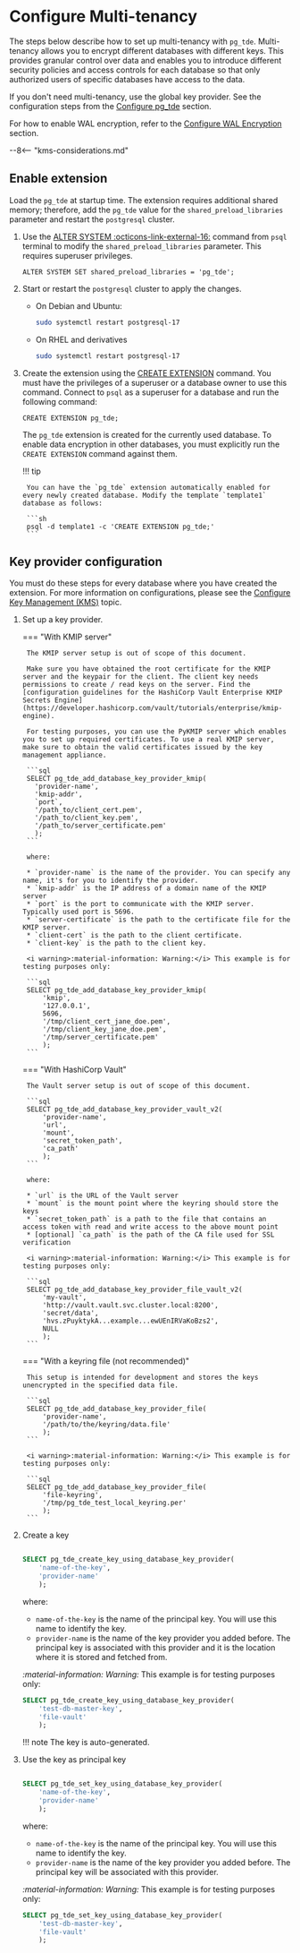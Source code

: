 # Configure Multi-tenancy

The steps below describe how to set up multi-tenancy with `pg_tde`. Multi-tenancy allows you to encrypt different databases with different keys. This provides granular control over data and enables you to introduce different security policies and access controls for each database so that only authorized users of specific databases have access to the data.

If you don't need multi-tenancy, use the global key provider. See the configuration steps from the [Configure pg_tde](../setup.md) section.

For how to enable WAL encryption, refer to the [Configure WAL Encryption](../wal-encryption.md) section.

--8<-- "kms-considerations.md"

## Enable extension

Load the `pg_tde` at startup time. The extension requires additional shared memory; therefore, add the `pg_tde` value for the `shared_preload_libraries` parameter and restart the `postgresql` cluster.

1. Use the [ALTER SYSTEM :octicons-link-external-16:](https://www.postgresql.org/docs/current/sql-altersystem.html) command from `psql` terminal to modify the `shared_preload_libraries` parameter. This requires superuser privileges.

    ```
    ALTER SYSTEM SET shared_preload_libraries = 'pg_tde';
    ```

2. Start or restart the `postgresql` cluster to apply the changes.

    * On Debian and Ubuntu:

       ```sh
       sudo systemctl restart postgresql-17
       ```

    * On RHEL and derivatives

       ```sh
       sudo systemctl restart postgresql-17
       ```

3. Create the extension using the [CREATE EXTENSION](https://www.postgresql.org/docs/current/sql-createextension.html) command. You must have the privileges of a superuser or a database owner to use this command. Connect to `psql` as a superuser for a database and run the following command:

    ```
    CREATE EXTENSION pg_tde;
    ```

    The `pg_tde` extension is created for the currently used database. To enable data encryption in other databases, you must explicitly run the `CREATE EXTENSION` command against them.

    !!! tip

        You can have the `pg_tde` extension automatically enabled for every newly created database. Modify the template `template1` database as follows:

        ```sh
        psql -d template1 -c 'CREATE EXTENSION pg_tde;'
        ```

## Key provider configuration

You must do these steps for every database where you have created the extension. For more information on configurations, please see the [Configure Key Management (KMS)](../global-key-provider-configuration/index.md) topic.

1. Set up a key provider.

    === "With KMIP server"

        The KMIP server setup is out of scope of this document. 

        Make sure you have obtained the root certificate for the KMIP server and the keypair for the client. The client key needs permissions to create / read keys on the server. Find the [configuration guidelines for the HashiCorp Vault Enterprise KMIP Secrets Engine](https://developer.hashicorp.com/vault/tutorials/enterprise/kmip-engine).

        For testing purposes, you can use the PyKMIP server which enables you to set up required certificates. To use a real KMIP server, make sure to obtain the valid certificates issued by the key management appliance.

        ```sql
        SELECT pg_tde_add_database_key_provider_kmip(
          'provider-name',
          'kmip-addr', 
          `port`, 
          '/path_to/client_cert.pem', 
          '/path_to/client_key.pem', 
          '/path_to/server_certificate.pem'
          );
        ```

        where:

        * `provider-name` is the name of the provider. You can specify any name, it's for you to identify the provider.
        * `kmip-addr` is the IP address of a domain name of the KMIP server
        * `port` is the port to communicate with the KMIP server. Typically used port is 5696.
        * `server-certificate` is the path to the certificate file for the KMIP server.
        * `client-cert` is the path to the client certificate.
        * `client-key` is the path to the client key.

        <i warning>:material-information: Warning:</i> This example is for testing purposes only:

        ```sql
        SELECT pg_tde_add_database_key_provider_kmip(
            'kmip', 
            '127.0.0.1', 
            5696, 
            '/tmp/client_cert_jane_doe.pem', 
            '/tmp/client_key_jane_doe.pem', 
            '/tmp/server_certificate.pem'
            );
        ```

    === "With HashiCorp Vault"

        The Vault server setup is out of scope of this document.

        ```sql
        SELECT pg_tde_add_database_key_provider_vault_v2(
            'provider-name', 
            'url', 
            'mount', 
            'secret_token_path', 
            'ca_path'
            );
        ```

        where:

        * `url` is the URL of the Vault server
        * `mount` is the mount point where the keyring should store the keys
        * `secret_token_path` is a path to the file that contains an access token with read and write access to the above mount point
        * [optional] `ca_path` is the path of the CA file used for SSL verification

        <i warning>:material-information: Warning:</i> This example is for testing purposes only:

	    ```sql
	    SELECT pg_tde_add_database_key_provider_file_vault_v2(
            'my-vault',
            'http://vault.vault.svc.cluster.local:8200',
            'secret/data',
            'hvs.zPuyktykA...example...ewUEnIRVaKoBzs2', 
            NULL
            );
	    ```

    === "With a keyring file (not recommended)"

        This setup is intended for development and stores the keys unencrypted in the specified data file.

        ```sql
        SELECT pg_tde_add_database_key_provider_file(
            'provider-name', 
            '/path/to/the/keyring/data.file'
            );
        ```

	    <i warning>:material-information: Warning:</i> This example is for testing purposes only:

	    ```sql
	    SELECT pg_tde_add_database_key_provider_file(
            'file-keyring', 
            '/tmp/pg_tde_test_local_keyring.per'
            );
	    ```

2. Create a key
    ```sql

    SELECT pg_tde_create_key_using_database_key_provider(
        'name-of-the-key', 
        'provider-name'
        );
    ```

    where:

    * `name-of-the-key` is the name of the principal key. You will use this name to identify the key.
    * `provider-name` is the name of the key provider you added before. The principal key is associated with this provider and it is the location where it is stored and fetched from.

    <i warning>:material-information: Warning:</i> This example is for testing purposes only:

    ```sql
    SELECT pg_tde_create_key_using_database_key_provider(
        'test-db-master-key', 
        'file-vault'
        );
    ```

    !!! note
        The key is auto-generated.

3. Use the key as principal key
    ```sql

    SELECT pg_tde_set_key_using_database_key_provider(
        'name-of-the-key', 
        'provider-name'
        );
    ```

    where:

    * `name-of-the-key` is the name of the principal key. You will use this name to identify the key.
    * `provider-name` is the name of the key provider you added before. The principal key will be associated with this provider.

    <i warning>:material-information: Warning:</i> This example is for testing purposes only:

    ```sql
    SELECT pg_tde_set_key_using_database_key_provider(
        'test-db-master-key',
        'file-vault'
        );
    ```
